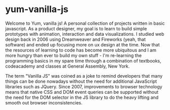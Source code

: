 # yum-vanilla-js
Welcome to Yum, vanilla js! A personal collection of projects written in basic javascript. As a product designer, my goal is to learn to build simple prototypes with animation, interaction and data visualizations. I studied web design back in 2006 using Dreamweaver and Fireworks (yeah, that software) and ended up focusing more on ux design at the time. Now that the resources of learning to code has become more ubiquitous and I am more hungry than ever to build my own stuff - I'm re-learning the programming basics in my spare time through a combination of textbooks, codeacademy and classes at General Assembly, New York.   

The term "Vanilla JS" was coined as a joke to remind developers that many things can be done nowadays without the need for additional JavaScript libraries such as JQuery. Since 2007, improvements to browser technology means that native CSS and DOM event queries can be supported without the need for the DOM selector in the JS library to do the heavy lifting and smooth out browser inconsistencies.  


